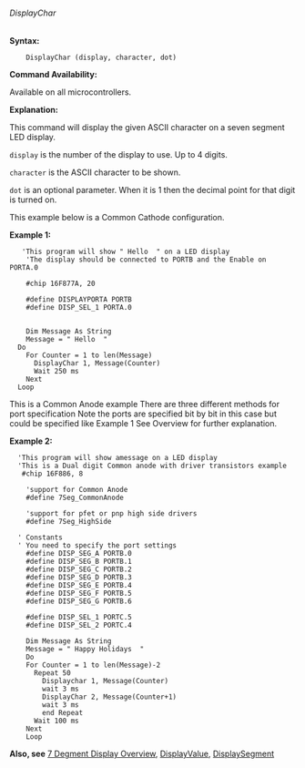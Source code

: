 <div class="section">

<div class="titlepage">

<div>

<div>

###### <span id="_displaychar"></span>DisplayChar

</div>

</div>

</div>

<span class="strong">**Syntax:**</span>

``` screen
    DisplayChar (display, character, dot)
```

<span class="strong">**Command Availability:**</span>

Available on all microcontrollers.

<span class="strong">**Explanation:**</span>

This command will display the given ASCII character on a seven segment
LED display.

`display` is the number of the display to use. Up to 4 digits.  

`character` is the ASCII character to be shown.

`dot` is an optional parameter. When it is 1 then the decimal point for
that digit is turned on.

This example below is a Common Cathode configuration.

<span class="strong">**Example 1:**</span>

``` screen
   'This program will show " Hello  " on a LED display
    'The display should be connected to PORTB and the Enable on PORTA.0

    #chip 16F877A, 20

    #define DISPLAYPORTA PORTB
    #define DISP_SEL_1 PORTA.0


    Dim Message As String
    Message = " Hello  "
  Do
    For Counter = 1 to len(Message)
      DisplayChar 1, Message(Counter)
      Wait 250 ms
    Next
  Loop
```

This is a Common Anode example There are three different methods for
port specification Note the ports are specified bit by bit in this case
but could be specified like Example 1 See Overview for further
explanation.

<span class="strong">**Example 2:**</span>

``` screen
  'This program will show amessage on a LED display
  'This is a Dual digit Common anode with driver transistors example
   #chip 16F886, 8

    'support for Common Anode
    #define 7Seg_CommonAnode

    'support for pfet or pnp high side drivers
    #define 7Seg_HighSide

  ' Constants
  ' You need to specify the port settings
    #define DISP_SEG_A PORTB.0
    #define DISP_SEG_B PORTB.1
    #define DISP_SEG_C PORTB.2
    #define DISP_SEG_D PORTB.3
    #define DISP_SEG_E PORTB.4
    #define DISP_SEG_F PORTB.5
    #define DISP_SEG_G PORTB.6

    #define DISP_SEL_1 PORTC.5
    #define DISP_SEL_2 PORTC.4

    Dim Message As String
    Message = " Happy Holidays  "
    Do
    For Counter = 1 to len(Message)-2
      Repeat 50
        Displaychar 1, Message(Counter)
        wait 3 ms
        DisplayChar 2, Message(Counter+1)
        wait 3 ms
        end Repeat
      Wait 100 ms
    Next
    Loop
```

<span class="strong">**Also, see**</span>
<a href="_7_segment_displays_overview.html" class="link" title="7 Segment Displays Overview">7 Degment Display Overview</a>,
<a href="_displayvalue.html" class="link" title="DisplayValue">DisplayValue</a>,
<a href="_displaysegment.html" class="link" title="DisplaySegment">DisplaySegment</a>

</div>
